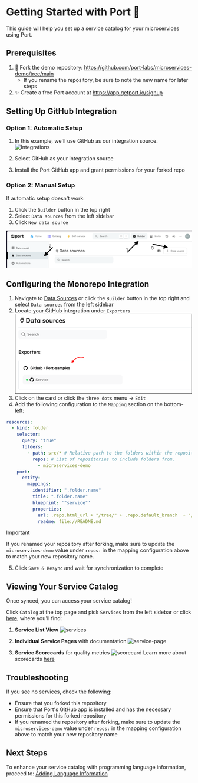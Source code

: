 # Getting Started with Port 🚀

This guide will help you set up a service catalog for your microservices using Port.

## Prerequisites

1. 🔄 Fork the demo repository: https://github.com/port-labs/microservices-demo/tree/main
   - If you rename the repository, be sure to note the new name for later steps
2. ✨ Create a free Port account at https://app.getport.io/signup

## Setting Up GitHub Integration

### Option 1: Automatic Setup

1. In this example, we'll use GitHub as our integration source.
   ![Integrations](./docs/assets/pick-git.png)

1. Select GitHub as your integration source
1. Install the Port GitHub app and grant permissions for your forked repo

### Option 2: Manual Setup

If automatic setup doesn't work:

1. Click the `Builder` button in the top right
2. Select `Data sources` from the left sidebar
3. Click `New data source`

![New Data Source](./docs/assets/new-data-source.png)

## Configuring the Monorepo Integration

1. Navigate to [Data Sources](https://app.getport.io/settings/data-sources) or click the `Builder` button in the top right and select `Data sources` from the left sidebar
2. Locate your GitHub integration under `Exporters`
   ![Monorepo Data Sources](./docs/assets/data-sources-example.png)
3. Click on the card or click the `three dots` menu → `Edit`
4. Add the following configuration to the `Mapping` section on the bottom-left:

```yaml
resources:
  - kind: folder
    selector:
      query: "true"
      folders:
        - path: src/* # Relative path to the folders within the repositories.
          repos: # List of repositories to include folders from.
            - microservices-demo
    port:
      entity:
        mappings:
          identifier: ".folder.name"
          title: ".folder.name"
          blueprint: '"service"'
          properties:
            url: .repo.html_url + "/tree/" + .repo.default_branch  + "/" + .folder.path
            readme: file://README.md
```

> [!IMPORTANT]  
> If you renamed your repository after forking, make sure to update the `microservices-demo` value under `repos:` in the mapping configuration above to match your new repository name.

5. Click `Save & Resync` and wait for synchronization to complete

## Viewing Your Service Catalog

Once synced, you can access your service catalog!

Click `Catalog` at the top page and pick `Services` from the left sidebar or click [here](https://app.getport.io/services), where you'll find:

1. **Service List View**
   ![services](./docs/assets/services.png)

2. **Individual Service Pages** with documentation
   ![service-page](./docs/assets/service-page.png)

3. **Service Scorecards** for quality metrics
   ![scorecard](./docs/assets/scorecard.png)
   Learn more about scorecards [here](https://www.getport.io/guide/scorecards)

## Troubleshooting

If you see no services, check the following:

- Ensure that you forked this repository
- Ensure that Port's GitHub app is installed and has the necessary permissions for this forked repository
- If you renamed the repository after forking, make sure to update the `microservices-demo` value under `repos:` in the mapping configuration above to match your new repository name

## Next Steps

To enhance your service catalog with programming language information, proceed to:
[Adding Language Information](ADDING-LANGUAGE.md)
